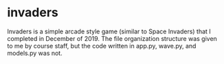 # invaders
Invaders is a simple arcade style game (similar to Space Invaders) that I completed in December of 2019. The file organization structure was given to me by course staff, but the code written in app.py, wave.py, and models.py was not. 
